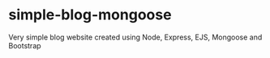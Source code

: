 # simple-blog-mongoose
Very simple blog website created using Node, Express, EJS, Mongoose and Bootstrap
